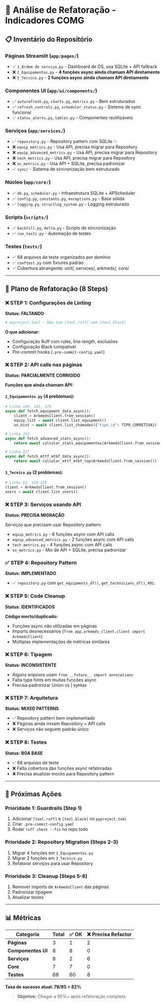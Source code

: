 # 🔧 Análise de Refatoração - Indicadores COMG

## 📋 Inventário do Repositório

### Páginas Streamlit (`app/pages/`)
- ✅ `1_Ordem de serviço.py` - Dashboard de OS, usa SQLite + API fallback
- ❌ `2_Equipamentos.py` - **4 funções async ainda chamam API diretamente**
- ❌ `3_Tecnico.py` - **2 funções async ainda chamam API diretamente**

### Componentes UI (`app/ui/components/`)
- ✅ `autorefresh.py`, `charts.py`, `metrics.py` - Bem estruturados
- ✅ `refresh_controls.py`, `scheduler_status.py` - Sistema de sync funcional
- ✅ `status_alerts.py`, `tables.py` - Componentes reutilizáveis

### Serviços (`app/services/`)
- ✅ `repository.py` - Repository pattern com SQLite ✨
- ❌ `equip_metrics.py` - Usa API, precisa migrar para Repository
- ❌ `equip_advanced_metrics.py` - Usa API, precisa migrar para Repository  
- ❌ `tech_metrics.py` - Usa API, precisa migrar para Repository
- ❌ `os_metrics.py` - Usa API + SQLite, precisa padronizar
- ✅ `sync/` - Sistema de sincronização bem estruturado

### Núcleo (`app/core/`)
- ✅ `db.py`, `scheduler.py` - Infraestrutura SQLite + APScheduler
- ✅ `config.py`, `constants.py`, `exceptions.py` - Base sólida
- ✅ `logging.py`, `structlog_system.py` - Logging estruturado

### Scripts (`scripts/`)
- ✅ `backfill.py`, `delta.py` - Scripts de sincronização
- ✅ `run_tests.py` - Automação de testes

### Testes (`tests/`)
- ✅ 68 arquivos de teste organizados por domínio
- ✅ `conftest.py` com fixtures padrão
- ✅ Cobertura abrangente: unit/, services/, arkmeds/, core/

---

## 🎯 Plano de Refatoração (8 Steps)

### ❌ **STEP 1: Configurações de Linting** 
**Status: FALTANDO**

```toml
# pyproject.toml - Não tem [tool.ruff] nem [tool.black]
```

**O que adicionar:**
- Configuração Ruff com rules, line-length, exclusões
- Configuração Black compatível
- Pre-commit hooks (`.pre-commit-config.yaml`)

### ❌ **STEP 2: API calls nas páginas** 
**Status: PARCIALMENTE CORRIGIDO**

**Funções que ainda chamam API:**

#### `2_Equipamentos.py` (4 problemas):
```python
# Linha 149, 163, 170
async def fetch_equipment_data_async():
    client = ArkmedsClient.from_session()
    equip_list = await client.list_equipment()
    os_hist = await client.list_chamados({"tipo_id": TIPO_CORRETIVA})

# Linha 312
async def fetch_advanced_stats_async():
    return await calcular_stats_equipamentos(ArkmedsClient.from_session())

# Linha 327
async def fetch_mttf_mtbf_data_async():
    return await calcular_mttf_mtbf_top(ArkmedsClient.from_session())
```

#### `3_Tecnico.py` (2 problemas):
```python
# Linha 82, 124-125
client = ArkmedsClient.from_session()
users = await client.list_users()
```

### ❌ **STEP 3: Serviços usando API**
**Status: PRECISA MIGRAÇÃO**

Serviços que precisam usar Repository pattern:
- `equip_metrics.py` - 6 funções async com API calls
- `equip_advanced_metrics.py` - 2 funções async com API calls  
- `tech_metrics.py` - 4 funções async com API calls
- `os_metrics.py` - Mix de API + SQLite, precisa padronizar

### ✅ **STEP 4: Repository Pattern**
**Status: IMPLEMENTADO**
- ✅ `repository.py` com `get_equipments_df()`, `get_technicians_df()`, etc.

### ❌ **STEP 5: Code Cleanup**
**Status: IDENTIFICADOS**

**Código morto/duplicado:**
- Funções async não utilizadas em páginas
- Imports desnecessários (`from app.arkmeds_client.client import ArkmedsClient`)
- Múltiplas implementações de métricas similares

### ❌ **STEP 6: Tipagem**
**Status: INCONSISTENTE**
- Alguns arquivos usam `from __future__ import annotations`
- Falta type hints em muitas funções async
- Precisa padronizar Union vs | syntax

### ❌ **STEP 7: Arquitetura**  
**Status: MIXED PATTERNS**
- ✅ Repository pattern bem implementado
- ❌ Páginas ainda mixam Repository + API calls
- ❌ Serviços não seguem padrão único

### ❌ **STEP 8: Testes**
**Status: BOA BASE**
- ✅ 68 arquivos de teste
- ❌ Falta cobertura das funções async refatoradas
- ❌ Precisa atualizar mocks para Repository pattern

---

## 🚀 Próximas Ações

### **Prioridade 1: Guardrails (Step 1)**
1. Adicionar `[tool.ruff]` e `[tool.black]` no `pyproject.toml`
2. Criar `.pre-commit-config.yaml`
3. Rodar `ruff check --fix` no repo todo

### **Prioridade 2: Repository Migration (Steps 2-3)**
1. Migrar 4 funções em `2_Equipamentos.py`
2. Migrar 2 funções em `3_Tecnico.py`  
3. Refatorar serviços para usar Repository

### **Prioridade 3: Cleanup (Steps 5-8)**
1. Remover imports de `ArkmedsClient` das páginas
2. Padronizar tipagem
3. Atualizar testes

---

## 📊 Métricas

| Categoria | Total | ✅ OK | ❌ Precisa Refactor |
|-----------|-------|-------|-------------------|
| **Páginas** | 3 | 1 | 2 |
| **Componentes UI** | 8 | 8 | 0 |
| **Serviços** | 8 | 2 | 6 |
| **Core** | 7 | 7 | 0 |
| **Testes** | 68 | 60 | 8 |

**Taxa de sucesso atual: 78/95 = 82%**

> **Objetivo:** Chegar a 95%+ após refatoração completa.
